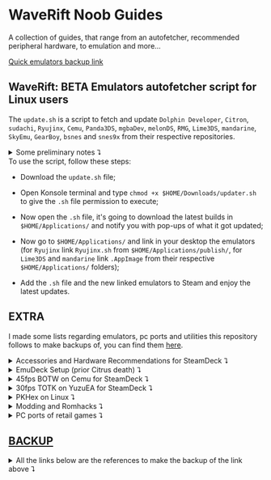 # WaveRift Noob Guides

A collection of guides, that range from an autofetcher, recommended peripheral hardware, to emulation and more...

[Quick emulators backup link](https://drive.google.com/drive/folders/1ToKE9XLzISByxJXOtrqc3yrmSf0wFxe2)

## WaveRift: BETA Emulators autofetcher script for Linux users

The `update.sh` is a script to fetch and update `Dolphin Developer`, `Citron`, `sudachi`, `Ryujinx`, `Cemu`, `Panda3DS`, `mgbaDev`, `melonDS`, `RMG`, `Lime3DS`, `mandarine`, `SkyEmu`, `GearBoy`, `bsnes` and `snes9x` from their respective repositories.
<details>
	
  <summary>Some preliminary notes ⮧</summary>
  
> NOTE 1: I recommend getting Emudeck installed, because the script relies on a folder in your user directory, which is `$HOME/Applications`.
>
> But don't worry, if you don't want to, the script makes it for you!
>
> NOTE 2: The `updater-v2.1.sh` file is the new version of the script.
> In the current state it could replace the previous version while providing notifications on what got updated, remained the same or even failed to download, at the cost of 6 times more pop-ups!
> 
> (these pop-ups are for troubleshooting reasons, you could disable what you dont need by simply modify `notify "text here"` to `echo "text here"` inside the script file);
> 
> Also this script uses another folder, which is `$HOME/Apps`, and the script will make this folder for you!
> 
> This change was made so if something goes wrong you don't have to reset your Emudeck's configuration!
>
> IMPORTANT: **ONLY** `Cemu`, `Ryujinx`, `Citron`, `sudachi`, `mgbaDev`, `Lime3DS` and `mandarine` work with `EmuDeck` and `SteamRomManager`; `SkyEmu`, `Dolphin Developer`, `melonDS`, `Panda3DS`, `GearBoy`, `bsnes` and `snes9x` **DO NOT**, **CHANGE ANYTHING AT YOUR OWN RISK**.
</details>
To use the script, follow these steps:

* Download the `update.sh` file;
  
* Open Konsole terminal and type `chmod +x $HOME/Downloads/updater.sh` to give the `.sh` file permission to execute;
  
* Now open the `.sh` file, it's going to download the latest builds in `$HOME/Applications/` and notify you with pop-ups of what it got updated;
  
* Now go to `$HOME/Applications/` and link in your desktop the emulators (for `Ryujinx` link `Ryujinx.sh` from `$HOME/Applications/publish/`, for `Lime3DS` and `mandarine` link `.AppImage` from their respective `$HOME/Applications/` folders);
  
* Add the `.sh` file and the new linked emulators to Steam and enjoy the latest updates.

## EXTRA

I made some lists regarding emulators, pc ports and utilities this repository follows to make backups of, you can find them [here](https://github.com/AlexIndiex?direction=desc&sort=updated&tab=stars).

<details>
	
  <summary>Accessories and Hardware Recommendations for SteamDeck ⮧</summary>

- Accessories you could need:
	- Screen protector (self-explanatory).
	- Cover  (self-explanatory).
	- Skin (self-explanatory).
	- Travel bag (self-explanatory).

- Extra hardware you could need:
	- MicroSD (Samsung, SanDisk, Team-Group).
	- 2230 NVMe SSD for storage upgrade (Crucial, Sabrent, Western Digital).
	- 45w to 65w PD power bank (20000mAh capacity highly suggested).
	- External Storage for extra backup (ShargeDisk or a normal SATA to USB enclosure).
	- [Monitor](https://youtu.be/Z8rJxJo3cfI) (LG, Alienware, Gigabyte).
	- Keyboard (Keychron, Akko, Epomaker, Wooting).
	- Mouse (Logitech, Pulsar, Endgame Gear).
	- IEMs (Moondrop, Tangzu, 7hz, Truthear).
	- Headphones (Sennheiser, AKG, Shure).
	- Portable DAC/AMP (Qudelix, Fiio, Moondrop).
	- Cables/Hubs (Ugreen, Anker, StarTech).
	- Controllers (Flydigi, Gamesir, 8bitdo).

- Extra programs you could like to have:
	- WaveRift (shameless plug)
	- ProtonUp-QT (compatibility layers installer).
	- DeckyLoader (for plugins in gaming mode).
	- EmuDeck (wrapper to install most things emulation).
	- Discord/Vencord (self-explanatory).
	- Vivaldi (better alternative to Chrome).
	- Zen/Floorp (custom fork of FireFox).
	- Lutris (Non-Steam games installer).
	- Heroic Launcher (EpicGames and GOG Galaxy games installer).
	- Bottles (for simple exe programs that don't need many dependencies).
	- Prism Launcher (Minecraft Java launcher).
	- LibreOffice (Microsoft Office alternative).
	- VLC (media player for audio and video files).
	- OBS (recording and streaming program).
	- KdenLive (Adobe Premiere alternative).
	- Krita (Adobe Photoshop alternative).
	- Gimp (Adobe Photoshop alternative).
	- Flatseal (Flatpaks' permissions manager).
	- ProtonTricks (dependencies installer for Steam games).
	- DeckThemes (CSS Loader for desktop Steam).

</details>

<details>
	
  <summary>EmuDeck Setup (prior Citrus death) ⮧</summary>

- Files and programs you need:
	- [EmuDeck](https://www.emudeck.com/#download).
	- BIOS files (needed for PS1, PS2, Nintendo Switch, Nintendo DS/DSi, Sega CD, Saturn, and DreamCast emulation).
	- ROM files (for the systems you want to emulate).
	- Free storage (either on your internal storage, microSD, or external storage).
	- An internet connection (kinda obvious).

- Other things you might need:
	- Dock or hub (for multiple devices connection).
	- Mouse and keyboard (useful for navigation).
	- External drive (either for moving files or using it for EmuDeck).
	- [Syncthing](https://www.youtube.com/watch?v=nzix6-uKTA0) (if you care for syncing files between different PCs).
	- [Warpinator](https://www.youtube.com/watch?v=sHdQT6kI6Q8) and [Winpinator](https://github.com/swiszczoo/winpinator) (if you don't have an external drive to move your files).
	- [Mods](https://gamebanana.com/) and [Cheats](https://www.cheatslips.com/) (you either rely on communities or dedicated sites).
	- [DeckyLoader](https://github.com/SteamDeckHomebrew/decky-loader) for PowerTools (it can be installed with EmuDeck).

Now let's get started with the installation process:
- Initial EmuDeck installation:
	- In Desktop Mode, download [EmuDeck.desktop](https://www.emudeck.com/#download) and move it to your desktop window.
	- Double click it. It will start installing EmuDeck (and only EmuDeck). You'll notice the previous file being replaced with a new one with the EmuDeck logo. Once it finishes, it's going to open the program for you.
	- Select either quick or custom installation. The difference between the two is the ability to choose what [emulators](https://drive.google.com/drive/folders/1ToKE9XLzISByxJXOtrqc3yrmSf0wFxe2) you want to install. The first one installs everything EmuDeck offers support for, while with the second, you can just install the emulators you care for.
	- Select where you want to install your emulation folder (Which contains the aformentioned emulators based on the selection you made), the aspect ratio for your emulators (I would recommend using the original aspect ratio of each system so you won't encounter graphical glitches), the EmulationStation's theme and whether you want homebrew games or not. Now click the finish button and let EmuDeck install everything you chose.

It's time to move your files: 
- [DISCLAIMER] In this section, I will tell you where to move your files with an external drive since it's the fastest way to do it. If you want to do it in any other way, please refer to the embedded links in [Syncthing](https://www.youtube.com/watch?v=nzix6-uKTA0), [Warpinator](https://www.youtube.com/watch?v=sHdQT6kI6Q8), and [Winpinator](https://github.com/swiszczoo/winpinator):
 	- Open Dolphin, the file explorer (not the emulator), and navigate to your drive where you installed EmuDeck. You're gonna find a folder named Emulation. Right-click on it and open it in a new tab. While you are in it, open a new tab for both BIOS and ROMs folders. Now return to the first tab and open the drive where you have the files you want to move. Now you should have 4 tabs: the drive of your files, the emulation folder, BIOS folder, and ROMs folder. You can close the emulation folder if you don't have any kind of save file or texture pack to move.
   	- You can start moving your BIOS files from your drive to the BIOS folder. The only files that need a deeper location are your Nintendo Switch's keys and firmware files, which you can move to both Yuzu and Ryujinx folders (Ryujinx needs the firmware installed instead). (For any other emulator, please refer to the [EmuDeckWiki](https://emudeck.github.io/)).
	- You can start moving your ROMs from your drive to the ROMs folder. Inside of it, you're going to find out that each system has a folder for its ROMs. You can read a text file inside each of them to know what ROMs' format each emulator supports. I would recommend creating an update folder for modern systems (like 3DS, WiiU, Switch, PS3, Xbox360, Xbox) that support update ROMs for your games in /Emulation/ROMs/ (please pay attention to folders like WiiU; you're gonna find another ROM folder inside of it, and you need to move your ROMs there instead of just /Emulation/ROMs/WiiU/).

You can now open EmuDeck again and start installing extra programs you might need to get everything working in the best way:
- [DISCLAIMER] Please install [DeckyLoader](https://github.com/SteamDeckHomebrew/decky-loader) to have access to EmuDeck specific plugins.
	- Let's start by checking your BIOS files. Select the BIOS checker section and make sure the box for the emulators you need a BIOS for is green. If it's not, make sure to redumping it.
	- If you want to use the gyro controls for emulators that need it or support it, open the gyroscope section. You're gonna need a sudo password. If you have not set a password, this page will prompt you to create one. Insert it and click install. Once the terminal closes, you can go back to the main page.
	- Next, you're gonna need PowerTools for emulators like Yuzu and Dolphin-emu, mainly to disable SMT, the multi-thread process of Deck's APU, since in SteamOS 3.4 it's bugged. Go to the PowerTools section and install it the same way as the gyroscope section (same process for DeckyControls, a plugin to quickly check each emulator's controls and hotkeys).
	- For better WiiU emulation, I would recommend installing Cemu native, known as Cemu appimage. You can get it in manage emulators > Cemu > install Cemu appimage.
	- Add your emulators and ROMs to Steam with SteamRomManager so you will be able to play them in GamingMode. There is a shortcut on the initial page of EmuDeck. Click it. It's going to prompt that it's closing Steam for you. If your controls don't work after clicking yes, please use a mouse to navigate your Deck for this process. Wait for SteamRomManager to boot. Once it opens, go to settings > theme > change it from EmuDeck to classic for easier navigation. You can either leave everything on or turn off the toggle parsers' toggle and turn on only the toggles for the systems you want to add to Steam. Once you're done choosing, click preview > parse. Wait for the program to retrieve the URLs for the artworks. Once it's done, click save to Steam. Now click on the log tab and wait for SteamRomManager to finish saving everything to Steam. Once it's done, close it, and open Steam.
	- You can now either go back to GamingMode, installing your ROMs updates for your emulators, or fixing Dolphin-emu and Suyu/Yuzu gyro controls. For this last point, please refer to the following links:
		- https://emudeck.github.io/emudeck-application/steamos/emudeck-application-101/#steamdeckgyrodsu;
		- https://github.com/kmicki/SteamDeckGyroDSU/issues/45#issuecomment-1518530487;
		- https://emudeck.github.io/emulators/steamos/dolphin/#dolphin-tips-and-tricks.

> If you updated Emudeck and lost your Citrus entries after using SteamRomManager, the way it parsed [Yuzu](https://drive.google.com/drive/folders/1ToKE9XLzISByxJXOtrqc3yrmSf0wFxe2) is:
> 
> - For Windows: `"C:\Windows\System32\cmd.exe"" /k start /min "Loading PowerShell Launcher" "C:\Windows\System32\WindowsPowershell\v1.0\powershell.exe" -NoProfile -ExecutionPolicy Bypass -Command "& {C:\Emulation\tools\launchers\yuzu.ps1 '-f' '-g' 'C:\Emulation\roms\switch\[rom].nsp'}" && exit " && exit --emudeck` in target;
> 
> - For Linux: `"/home/deck/Emulation/tools/launchers/yuzu.sh"` in target, and `vblank_mode=0 %command% -f -g "'/home/deck/Emulation/roms/switch/[rom].nsp'"` in launch options;
> 
> meanwhile for [Citra](https://drive.google.com/drive/folders/1ToKE9XLzISByxJXOtrqc3yrmSf0wFxe2) is:
> 
> - For Windows: `"C:\Windows\System32\cmd.exe" /k start /min "Loading PowerShell Launcher" "C:\Windows\System32\WindowsPowershell\v1.0\powershell.exe" -NoProfile -ExecutionPolicy Bypass -Command "& {D:\Emulation\tools\launchers\citra.ps1 'D:\Emulation\roms\n3ds\[rom].cxi'}" && exit " && exit --emudeck` in target;
> 
> - For Linux: `"/usr/bin/flatpak" run org.citra_emu.citra "/home/deck/Emulation/roms/n3ds/[rom].cxi"` in target for [Citra flatpak](https://drive.google.com/drive/folders/1ToKE9XLzISByxJXOtrqc3yrmSf0wFxe2); `your citra-qt.appimage path here` in target, and `vblank_mode=0 %command% "'/home/deck/Emulation/roms/n3ds/[rom].cxi'"` in launch options for [Citra Appimage](https://drive.google.com/drive/folders/1ToKE9XLzISByxJXOtrqc3yrmSf0wFxe2)(similar to Yuzu SRM for Linux);
>
> These values go into the properties when creating a new entry for a Non-Steam game/app.
> 
> If you need the middleware files used by SteamRomManager, you can find them inside the [retired emulators](https://drive.google.com/drive/folders/1ToKE9XLzISByxJXOtrqc3yrmSf0wFxe2).

</details>

<details>
	
  <summary>45fps BOTW on Cemu for SteamDeck ⮧</summary>

- Step 1: Install EmuDeck and Cemu with it. The appimage is advised due to compatibility in gaming mode.

- Step 2: Put your ROMs into the EmuDeck folder inside `/Emulation/ROMs/WiiU/ROMs`. You need the base game and the latest update.

- Step 3: Open Cemu, select `File>Install game title, update or DLC` and select the update and/or DLC file in the previously said path. The update should be called `The Legend of Zelda Breath of the Wild (UPDATE DATA) (vXXX)` and DLC `The Legend of Zelda Breath of the Wild (DLC)`.

- Step 4: In Cemu top-bar select `Options>Graphics Packs`. In this window, click on `download latest community graphic packs`. If Cemu finds a new version, install it and wait for it to be installed. Then open the Graphic Packs again.

- Step 5: In the graphics pack window, select `The Legend of Zelda Breath of the Wild` and open all the drop-down menus except the cheats if you don't need them.

- Step 6: In `Mods`, enable `extended memory`. Then in `fps++`, click on it and select `mode>advanced settings`. Set the `frame rate limit` to 40fps, `cutscene fps limit` to `limit all cutscenes to 30fps`, `static mode` to `disabled`, `frame average` to `6 frames averaged`, `fence type` to `performance fence`. Now enable `fps++`.

- Step 7: In `Workarounds`, enable `grass swaying`. Then in `Enhancements`, click on it and set `reflection range` to `disabled`. Then `anisotropic filtering` to `medium`. Now enable `Enhancements`. Now in `Graphics` set the `anti-aliasing` to `none`, `shadows` to `low`, `shadow draw distance` to `medium` or `low`, your choice here. Now enable `Graphics`.

- Step 8: Restart Cemu and enjoy Botw :]

</details>

<details>
	
  <summary>30fps TOTK on YuzuEA for SteamDeck ⮧</summary>

- Requirements: keys and firmware 16.0.3 or newer from your switch, base game and update 1.2.0, EmuDeck, and mods.

- Step 1: Go into desktop mode, install [Yuzu](https://drive.google.com/drive/folders/1ToKE9XLzISByxJXOtrqc3yrmSf0wFxe2) with EmuDeck (or use an alternative, like Sudachi or Suyu).

- Step 2: Move the keys and firmware inside `~/Emulation/bios/yuzu/` if you prefer it.

- Step 3: Move the ROMs into EmuDeck inside `~/Emulation/ROMs/switch/` and install the update.

- Step 4: Open Yuzu, go into `Emulation>Configure>Graphics` in `Graphics` change `vsync mode` to `fifo relaxed`, move to the advanced tab and switch `ASTC recompression` to `BC3`, enable `Enable asynchronous presentation` and `Force maximum clocks`, switch `VRAM usage mode` to `Aggresive` everything else is stock.

- Step 5: Download the zip file `TOTK-1.2.0-30fps.zip` and extract the content into the mods directory. With Yuzu right-click on the game and select `open mod data location`.

- Step 6: Go back into gaming mode and make sure you set in the quick access menu ![:button_aux_1:](assets/images/1054855178588795011.png?raw=true)![:button_aux_2:](assets/images/1054855180253929542.png?raw=true) the GPU clock at 1200 and lock the FPS limiter to 30. With some decks decreasing the TDP to 11/13 watts helps with battery life.

- Step 7: Enjoy your TOTK experience on Deck :]
  
> NOTE: the mods present in this repository are quite old, please use [TOTK-Optimizer](https://github.com/hoverbike1/TOTK-Mods-collection/releases) to update them with a new pack.
>
> TIP: if you are updating the mods or is the first time you are using them, clean all your pipeline shaders from TOTK in the remove section of Yuzu when you right-click on the title.

</details>

<details>
	
  <summary>PKHex on Linux ⮧</summary>

- [pkhex](https://projectpokemon.org/home/files/file/1-pkhex/) can work on Linux with a [bottles](https://usebottles.com/) environment, by following this [link](https://projectpokemon.org/home/forums/topic/62968-pkhex-on-linux/?do=findComment&comment=282035), after installing older .net dependencies, [wine ge 9.1](https://bitbucket.org/amidevous/pkhex/downloads/wine-GE-9.1-x86_64.tar.xz) and [.net 8](https://dotnet.microsoft.com/en-us/download/dotnet/thank-you/sdk-8.0.100-windows-x64-installer), it works and the [legality plugin](https://github.com/santacrab2/PKHeX-Plugins/releases) loads too

</details>

<details>
	
  <summary>Modding and Romhacks ⮧</summary>

- RomHacks' places:
	- https://gamebanana.com/
	- https://www.pokecommunity.com/
	- https://romhackplaza.org/
	- https://romhacking.com/
	- https://www.retrostic.com/
	- [https://www.romhacking.net/](https://archive.org/details/romhacking.net-20240801)
	- [https://reliccastle.com/](https://web.archive.org/web/20240321004101/https://reliccastle.com/tags/completed/)

</details>

<details>
	
  <summary>PC ports of retail games ⮧</summary>

- Ninty PC ports:
  	- https://sm64pc.info/
		- https://github.com/MorsGames/sm64plus
		- https://github.com/AloUltraExt/sm64ex-alo
	- https://github.com/ihm-tswow/Links-Awakening-DX-HD
	- https://github.com/blawar/ooot
  		- https://github.com/Mr-Wiseguy/Zelda64Recomp
			- https://github.com/HarbourMasters/Shipwright
				- https://github.com/Waterdish/Shipwright-Android
  	- https://github.com/snesrev/smw
  		- https://github.com/stephini/SMAS_Launcher
  	- https://github.com/snesrev/zelda3
		- https://github.com/RadzPrower/Zelda-3-Launcher
  	- https://github.com/HarbourMasters/2ship2harkinian
  		- https://github.com/Waterdish/2ship2harkinian-Android
  
	- What you need for smw and sm64 compiling:
	  - Under Fedora(39+):
    
  		https://rpmfind.net/linux/fedora/linux/releases/39/Everything/x86_64/os/Packages/g/gcc-13.2.1-3.fc39.x86_64.rpm

		```
		sudo dnf install make gcc python3 glew-devel SDL2-devel
		```
		```
  		cd $HOME/Downloads
		git clone https://github.com/AloXado320/sm64ex-alo
		cd sm64ex-alo
  		git config core.fileMode false
		chmod -R 775 .
   		cp $HOME/Downloads/baserom.us.z64 ./baserom.us.z64
		make BETTERCAMERA=1 EXTERNAL_DATA=1 QOL_FIXES=1 QOL_FEATURES=1 TEXTURE_FIX=1 -j$(nproc)
		make clean all
		CC=clang make
		```
		```
  		cd $HOME/Downloads
		git clone https://github.com/snesrev/smw
		cd smw
		make -j$(nproc)
		make clean all
		CC=clang make
  		```
	  - Under Android(Termux):
     		
		```
		pkg install git wget make python getconf zip apksigner clang binutils which libglvnd-dev
		```
   		```
		git clone https://github.com/AloUltraExt/sm64ex-alo
		cd sm64ex-alo
		git config core.fileMode false
		chmod -R 775 .
		cd platform/android/
		mkdir ~/../usr/include/KHR
		wget https://www.khronos.org/registry/EGL/api/KHR/khrplatform.h -O ~/../usr/include/KHR/khrplatform.h
		mkdir SDL
		pushd SDL
		wget https://www.libsdl.org/release/SDL2-2.0.12.zip
		unzip -q SDL2-2.0.12.zip
		mv SDL2-2.0.12/include include
		ln -s . include/SDL2
		rm SDL2-2.0.12.zip
		rm -r SDL2-2.0.12
		popd
		cd ../..
		termux-setup-storage
		cp /storage/emulated/0/Download/baserom.us.z64 ./baserom.us.z64
		make BETTERCAMERA=1 EXTERNAL_DATA=1 QOL_FIXES=1 QOL_FEATURES=1 TEXTURE_FIX=1 -j$(nproc)
		cp build/us_android/sm64.us.f3dex2e.apk /storage/emulated/0/Download/sm64.us.f3dex2e.apk
		```

- List of decompilation projects:
	- https://www.resetera.com/threads/decompilation-projects-ot-free-next-gen-update-for-your-favorite-classics-jak-ii-pc-port-out-in-beta.682687/
	- https://www.retroreversing.com/source-code/decompiled-retail-console-games
 
- [Super Mario Galaxy for NDS](https://cdn.discordapp.com/attachments/775383694948827176/1222191653041995816/smgds.nds?ex=6627c6ad&is=661551ad&hm=951c453c30302700d5f6c75ab9569b67395c3921bfa50dd35fee82b382c15caa&).

- [SmallAnt's Pk RomHacks](https://drive.google.com/drive/folders/1J2tHtAK-UXRYmRMl3gN8sH7yy06cZBmM).

- Citra [core](https://drive.google.com/file/d/1iM5RAYg_kq2zSY7Gbx7XBs6jcPpVaTQs) for NSwitch Retroarch and complete versions [pack](https://drive.google.com/file/d/1rPWZdQx-01jh8nfw974-2XGeRPK-mt3D).

</details>

## [BACKUP](https://drive.google.com/drive/folders/1ToKE9XLzISByxJXOtrqc3yrmSf0wFxe2)

<details>
	
  <summary>All the links below are the references to make the backup of the link above ⮧</summary>

- https://github.com/qurious-pixel/dolphin/releases .
- https://github.com/KeatonTheBot/Kenji-NX/releases .
- https://git.ryujinx.app/ryubing/ryujinx/releases .
- https://github.com/ryujinx-mirror/ryujinx/releases .
- https://github.com/Scandal-UK/ryujinx/releases.
- https://notabug.org/litucks/torzu/releases .
- https://git.citron-emu.org/Citron/Citron/releases .
- https://github.com/N3xoX1/nxemu/releases .
- https://github.com/cemu-project/cemu_graphic_packs/releases .
- https://github.com/azahar-emu/azahar/releases .
- https://github.com/mandarine3ds/mandarine/releases .
- https://github.com/huhao1987/mGBA_Android/releases .
- https://github.com/skylersaleh/SkyEmu/releases .
- https://github.com/Hydr8gon/NooDS/releases .
- https://github.com/TASEmulators/BizHawk/releases .
- https://github.com/TASEmulators/desmume/releases .
- https://github.com/strato-emu/strato/releases .
- https://github.com/rafaelvcaetano/melonDS-android/releases .
- https://github.com/higan-emu/higan/releases .
- https://github.com/melonDS-emu/melonDS/releases .
- https://github.com/cemu-project/Cemu/releases .
- https://github.com/Rakashazi/emu-ex-plus-alpha .
- https://github.com/Rosalie241/RMG/releases .
- https://github.com/simple64/simple64/releases .
- https://github.com/weihuoya/citra/releases .
- https://github.com/visualboyadvance-m/visualboyadvance-m/releases .
- https://github.com/decaf-emu/decaf-emu/releases .
- https://github.com/Medard22/Dolphin-MMJR2-VBI/releases .
- https://notabug.org/litucks/torzu/releases .
- https://github.com/emuplace/sudachi.emuplace.app/releases .
- https://panda3ds.com/download.html .
- https://mgba.io/downloads.html .
- https://dolphin-emu.org/download .
- https://www.pj64-emu.com/nightly-builds .
- https://github.com/AetherSX2-backup/AetherSX2-builds .
- https://codeberg.org/vimuser/duckstation/releases .
- https://github.com/stenzek/duckstation/actions/runs/10634034303 .
- https://github.com/Trixarian/NetherSX2-patch/releases .
- https://github.com/Trixarian/EtherealSX2/releases .
- https://mednafen.github.io/releases .
- https://pcsx2.net/downloads .
- https://github.com/RPCS3/rpcs3/releases .
- https://github.com/shadps4-emu/shadPS4/releases .
- https://www.ppsspp.org/download .
- https://github.com/Vita3K/Vita3K/releases .
- https://flyinghead.github.io/flycast-builds .
- https://redream.io/download .
- https://github.com/FCare/Kronos/releases .
- https://www.retrodev.com/blastem/changes.html .
- https://tasvideos.org/BizHawk/ReleaseHistory .
- https://www.carpeludum.com/kega-fusion .
- https://github.com/xemu-project/xemu/releases .
- https://github.com/xenia-project/xenia .
- https://github.com/pkgforge-dev/Anylinux-AppImages .
- https://emulation.gametechwiki.com/index.php/Emulators_on_Windows .
- https://emulation.gametechwiki.com/index.php/Emulators_on_Linux .
- https://emulation.gametechwiki.com/index.php/Emulators_on_Android .

</details>
